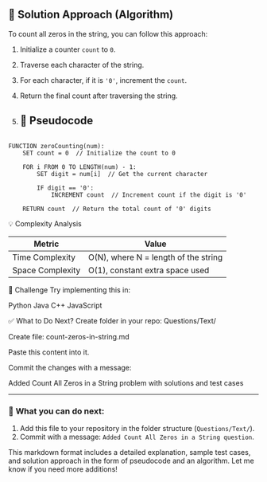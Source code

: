 ## 🧠 Solution Approach (Algorithm)

To count all zeros in the string, you can follow this approach:

1. Initialize a counter `count` to `0`.
2. Traverse each character of the string.
3. For each character, if it is `'0'`, increment the `count`.
4. Return the final count after traversing the string.

5. ## 📝 Pseudocode

```pseudo

FUNCTION zeroCounting(num):
    SET count = 0  // Initialize the count to 0
    
    FOR i FROM 0 TO LENGTH(num) - 1:
        SET digit = num[i]  // Get the current character
        
        IF digit == '0':
            INCREMENT count  // Increment count if the digit is '0'
    
    RETURN count  // Return the total count of '0' digits
```

💡 Complexity Analysis

| Metric           | Value                                |
| ---------------- | ------------------------------------ |
| Time Complexity  | O(N), where N = length of the string |
| Space Complexity | O(1), constant extra space used      |

🚀 Challenge
Try implementing this in:

Python
Java
C++
JavaScript

✅ What to Do Next?
Create folder in your repo: Questions/Text/

Create file: count-zeros-in-string.md

Paste this content into it.

Commit the changes with a message:

Added Count All Zeros in a String problem with solutions and test cases


---

### 📌 **What you can do next**:
1. Add this file to your repository in the folder structure (`Questions/Text/`).
2. Commit with a message: `Added Count All Zeros in a String question`.

This markdown format includes a detailed explanation, sample test cases, and solution approach in the form of pseudocode and an algorithm. Let me know if you need more additions!


